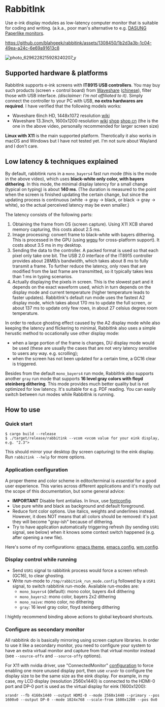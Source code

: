 # RabbitInk

Use e-ink display modules as low-latency computer monitor that is suitable for coding and writing.
(a.k.a., poor man's alternative to e.g. [DASUNG Paperlike monitors](https://shop.dasung.com/products/dasung-e-ink-paperlike-hd-front-light-and-touch-13-3-monitor).

https://github.com/blahgeek/rabbitink/assets/1308450/1b2d3a3b-1c04-49ea-a24c-6e69a91613c8

![photo_6296228215928240207_y](https://github.com/blahgeek/rabbitink/assets/1308450/9466a223-40f0-4166-9c0d-27f87e59e85a)

## Supported hardware & platforms

RabbitInk supports e-ink screens with **IT8915 USB controllers**.
You may buy such products (screen + control board) from [Waveshare](https://www.waveshare.com/product/displays/e-paper.htm)
([chinese](https://www.waveshare.net/list.html?cat=288&sid=MjU5&sid2=NTU=&pno=1)), filter those with USB interface.
*(disclaimer: I'm not affiliated to it)*.
Simply connect the controller to your PC with USB, **no extra hardwares are required**.
I have verified that the following models works:

- Waveshare 6inch HD, 1448x1072 resolution [wiki](https://www.waveshare.com/wiki/6inch_HD_e-Paper_HAT)
- Waveshare 13.3inch, 1600x1200 resolution [wiki](https://www.waveshare.com/wiki/13.3inch_e-Paper_HAT) [shop](https://www.waveshare.com/wiki/13.3inch_e-Paper_HAT) [shop cn](https://www.waveshare.net/shop/13.3inch-e-Paper-HAT.htm) (the is the one in the above video, personally recommended for larger screen size)

**Linux with X11** is the main supported platform. Therotically it also works in macOS and Windows but I have not tested yet.
I'm not sure about Wayland and I don't care.

## Low latency & techniques explained

By default, rabbitink runs in a `mono_bayers4` fast run mode (this is the mode in the above video),
which uses **black-white only color, with bayers dithering**.
In this mode, the minimal display latency for a small change (typical on typing) is about **140 ms**.
(The duration is measured to the point when the screen is finished updating the certain change,
but since the updating process is continuous (white -> gray -> black, or black -> gray -> white),
so the actual perceived latency may be even smaller.)

The latency consists of the following parts:

1. Obtaining the frame from OS (screen capture). Using X11 XCB shared memory capturing, this costs about 2.5 ms.
2. Image processing: convert frame to black-white with bayers dithering. This is processed in the GPU
(using [wgpu](https://github.com/gfx-rs/wgpu) for cross-platform support). It costs about 3.5 ms in my desktop.
3. Sending the data to the controller. A packed format is used so that each pixel only take one bit.
The USB 2.0 interface of the IT8915 controller provides about 28MB/s bandwidth, which takes about 8 ms to fully
transmit a frame. To further reduce the latency, only rows that are modified from the last frame are transmitted,
so it typically takes less than 1 ms in typing scenarios.
4. Actually displaying the pixels in screen. This is the slowest part and it depends on the exact waveform used,
which in turn depends on the display mode and current temperature (higher temperature leads to faster updates).
RabbitInk's default run mode uses the fastest A2 display mode, which takes about 170 ms to update the full screen,
or about 137 ms to update only few rows, in about 27 celsius degree room temperature.

In order to reduce ghosting effect caused by the A2 display mode while also keeping the latency
and flickering to minimal, RabbitInk also uses a simple herustic method
to occationally use other display mode:

- when a large portion of the frame is changes, DU display mode would be
used (these are usually the cases that are not very latency sensitive to users any way. e.g. scrolling);
- when the screen has not been updated for a certain time, a GC16 clear is triggered.


Besides from the default `mono_bayers4` run mode, RabbitInk also supports another `gray` run mode that supports
**16 level gray colors with floyd steinberg dithering**. This mode provides much better quality but is not optimized
for low latency. It's suitable for e.g. PDF reading. You can easily switch between run modes while RabbitInk is running.


## How to use

### Quick start

```
$ cargo build --release
$ ./target/release/rabbitink --vcom <vcom value for your eink display, e.g. "2.3">
```

This should mirror your desktop (by screen capturing) to the eink display.
Run `rabbitink --help` for more options.

### Application configuration

A proper theme and color scheme in editor/terminal is *essential* for a good user experience.
This varies across different applications and it's mostly out the scope of this documentation, but some general advice:

- **IMPORTANT** Disable font antialias. In linux, use [fontconfig](https://askubuntu.com/questions/396122/disabling-the-anti-aliasing-for-a-specific-font-with-users-fonts-conf).
- Use pure white and black as background and default foreground.
- Reduce font color options. Use italics, weights and underlines instead.
  However, it does NOT means that all colors should be removed:
  it's just they will become "gray-ish" because of dithering.
- Try to have application automatically triggering refresh (by sending `USR1` signal, see below)
  when it knows some context switch happened (e.g. after opening a new file).

Here's some of my configurations:
[emacs theme](https://github.com/blahgeek/emacs.d/blob/8263afe9e95839e17ffacd7713030e49bd64b16a/monoink-theme.el),
[emacs config](https://github.com/blahgeek/emacs.d/blob/8263afe9e95839e17ffacd7713030e49bd64b16a/init.el#L342-L362),
[wm config](https://github.com/blahgeek/i3config/blob/076fe53e97cabe8abb86bf0ec65580f74f10ac7d/config#L68-L73).

### Display control while running

- Send `USR1` signal to rabbitink process would force a screen refresh (GC16), to clear ghosting.
- Write run-mode to `/tmp/rabbitink_run_mode.config` followed by a `USR1` signal, to switch rabbitink run-mode.
  Available run-modes are:
  - `mono_bayers4` (default): mono color, bayers 4x4 dithering
  - `mono_bayers2`: mono color, bayers 2x2 dithering
  - `mono_naive`: mono color, no dithering
  - `gray`: 16 level gray color, floyd steinberg dithering
  
I hightly recommend binding above actions to global keyboard shortcuts.

### Configure as secondary monitor

All rabbitink do is basically mirroring using screen capture libraries.
In order to use it like a secondary monitor, you need to configure your system to have an extra virtual monitor
and capture from that virtual monitor instead (see `--source-offx` and `--source-offy` options).

For X11 with nvidia driver, use "ConnectedMonitor" [configuration](https://unix.stackexchange.com/questions/559918/how-to-add-virtual-monitor-with-nvidia-proprietary-driver)
to force enabling one more unused display port, then use `xrandr` to configure the display size to be
the same size as the eink display. For example, in my case, my LCD display (resolution 2560x1440) is connected to the HDMI-0 port and
DP-0 port is used as the virtual display for eink (1600x1200):

```
xrandr --fb 4160x1440 --output HDMI-0 --mode 2560x1440 --primary --pos 1600x0 --output DP-0 --mode 1024x768 --scale-from 1600x1200 --pos 0x0
```
